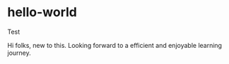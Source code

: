 # hello-world
Test

Hi folks, new to this. Looking forward to a efficient and enjoyable learning journey.

